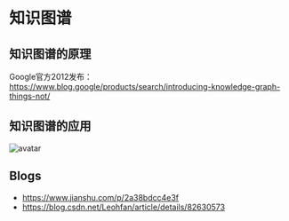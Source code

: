 # 知识图谱

## 知识图谱的原理

Google官方2012发布：<https://www.blog.google/products/search/introducing-knowledge-graph-things-not/>

## 知识图谱的应用

![avatar](https://upload-images.jianshu.io/upload_images/3965088-df349a08c1dd4d33.png?imageMogr2/auto-orient/strip|imageView2/2/w/1015/format/webp)

## Blogs

- <https://www.jianshu.com/p/2a38bdcc4e3f>
- <https://blog.csdn.net/Leohfan/article/details/82630573>